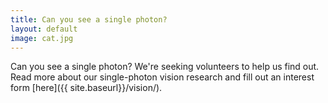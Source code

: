 ```yaml
---
title: Can you see a single photon?
layout: default
image: cat.jpg
---
```

Can you see a single photon? We're seeking volunteers to help us find out. Read more about our single-photon vision research and fill out an interest form [here]({{ site.baseurl}}/vision/).
<!--more-->